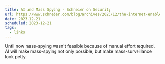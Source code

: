 ```yaml
---
title: AI and Mass Spying - Schneier on Security
url: https://www.schneier.com/blog/archives/2023/12/the-internet-enabled-mass-surveillance-ai-will-enable-mass-spying.html
date: 2023-12-21
scheduled: 2023-12-21
tags:
  - links
---
```


Until now mass-spying wasn't feasible because of manual effort required. AI will make mass-spying not only possible, but make mass-surveillance look petty.
